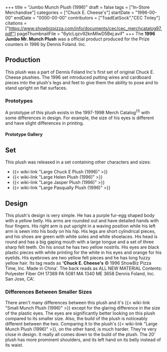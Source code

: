 +++
title = "Jumbo Munch Plush (1996)"
draft = false
tags = ["In-Store Merchandise"]
categories = ["Chuck E. Cheese's"]
startDate = "1996-00-00"
endDate = "0000-00-00"
contributors = ["ToadEatSock","CEC Tinley"]
citations = ["https://www.showbizpizza.com/info/documents/cec/cec_merchcatalog97.pdf"]
pageThumbnailFile = "6ytcLqzv92knMIwD5Bej.avif"
+++
The **1996 Jumbo Mr. Munch Plush** was a official product produced for the Prize counters in 1996 by Dennis Foland. Inc.

## Production

This plush was a part of Dennis Foland Inc's first set of original Chuck E. Cheese plushies.
The 1996 set introduced putting wires and cardboard pieces into the plush's legs and feet to give them the ability to pose and to stand upright on flat surfaces.

### Prototypes

A prototype of this plush exists in the 1997-1998 Merch Catalog<sup>(1)</sup> with some differences in design. For example, the size of his eyes is different and have slight differences in printing.

#### Prototype Gallery

## Set

This plush was released in a set containing other characters and sizes:

- {{< wiki-link "Large Chuck E Plush (1996)" >}}
- {{< wiki-link "Large Helen Plush (1996)" >}}
- {{< wiki-link "Large Jasper Plush (1996)" >}}
- {{< wiki-link "Large Pasqually Plush (1996)" >}}

## Design

This plush's design is very simple. He has a purple fur-egg shaped body with a yellow belly. His arms are rounded out and have detailed hands with four fingers. His right arm is put upright in a waving position while his left arm is sewn into his body on his hip. His legs are short cylindrical pieces, and his shoes are green with white soles and white shoelaces. His head is round and has a big gaping mouth with a large tongue and a set of three sharp felt teeth. On his snout he has two yellow nostrils. His eyes are black plastic pieces with white printing for the white in his eyes and orange for his eyelids. His eyebrows are two yellow felt pieces and he has long fuzzy yellow hair.
Its tag reads as **'Chuck E. Cheese's** © 1996 ShowBiz Pizza Time, Inc. Made in China'. The back reads as ALL NEW MATERIAL Contents: Polyester Fiber ОН 17389 РА 5081 MA 1340 ME 3658 Dennis Foland, Inc. San Jose, CA'.

### Differences Between Smaller Sizes

There aren't many differences between this plush and it's {{< wiki-link "Small Munch Plush (1996)" >}} except for the glaring difference in the size of the plastic eyes. The eyes are significantly better looking on this plush compared to its smaller size. Also, the build of the plush is noticeably different between the two.
Comparing it to the plush's {{< wiki-link "Large Munch Plush (1996)" >}}, on the other hand, is much harder. They're very close in design. It really all comes down to the build of the plush. The 20' plush has more prominent shoulders, and its left hand on its belly instead of its waist.
